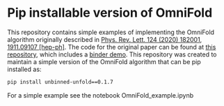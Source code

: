# Pip installable version of OmniFold

This repository contains simple examples of implementing the OmniFold algorithm originally described in [Phys. Rev. Lett. 124 (2020) 182001](https://dx.doi.org/10.1103/PhysRevLett.124.182001), [1911.09107 [hep-ph]](https://arxiv.org/abs/1911.09107).  The code for the original paper can be found at [this repository](https://github.com/ericmetodiev/OmniFold), which includes a [binder demo](https://mybinder.org/v2/gh/ericmetodiev/OmniFold/master).  This repository was created to maintain a simple version of the OmniFold algorithm that can be pip installed as:

```bash
pip install unbinned-unfold==0.1.7
```

For a simple example see the notebook OmniFold_example.ipynb